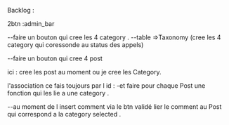 Backlog :

2btn :admin_bar

--faire un bouton qui cree les 4 category .
--table =>Taxonomy (cree les 4 category qui coressonde au status des appels)



--faire un bouton qui cree 4 post


ici :
cree les post au moment ou je cree les Category.

l'association ce fais toujours par l id :
-et faire pour chaque Post une fonction qui les lie a une category .




--au moment de l insert comment via le btn validé  lier le comment au Post qui correspond a la category selected .
